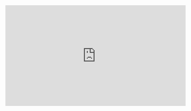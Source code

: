 <iframe width="560" height="315" src="https://www.youtube-nocookie.com/embed/8IjEykWJtXY?controls=0" frameborder="0"
    allow="accelerometer; autoplay; clipboard-write; encrypted-media; gyroscope; picture-in-picture"
    allowfullscreen></iframe>
